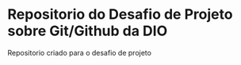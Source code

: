 # Repositorio do Desafio de Projeto sobre Git/Github da DIO
Repositorio criado para o desafio de projeto
